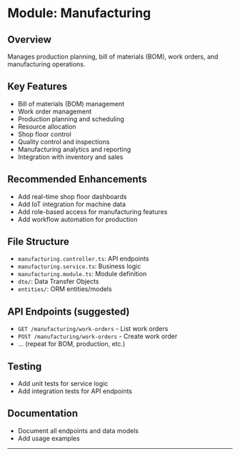 # Module: Manufacturing

## Overview
Manages production planning, bill of materials (BOM), work orders, and manufacturing operations.

## Key Features
- Bill of materials (BOM) management
- Work order management
- Production planning and scheduling
- Resource allocation
- Shop floor control
- Quality control and inspections
- Manufacturing analytics and reporting
- Integration with inventory and sales

## Recommended Enhancements
- Add real-time shop floor dashboards
- Add IoT integration for machine data
- Add role-based access for manufacturing features
- Add workflow automation for production

## File Structure
- `manufacturing.controller.ts`: API endpoints
- `manufacturing.service.ts`: Business logic
- `manufacturing.module.ts`: Module definition
- `dto/`: Data Transfer Objects
- `entities/`: ORM entities/models

## API Endpoints (suggested)
- `GET /manufacturing/work-orders` - List work orders
- `POST /manufacturing/work-orders` - Create work order
- ... (repeat for BOM, production, etc.)

## Testing
- Add unit tests for service logic
- Add integration tests for API endpoints

## Documentation
- Document all endpoints and data models
- Add usage examples

---
